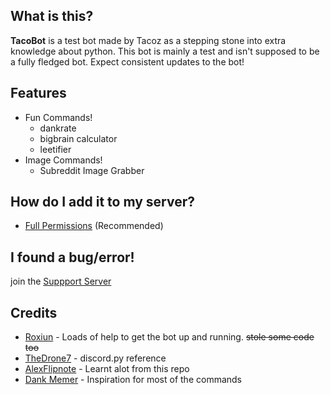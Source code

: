 ## What is this?
**TacoBot** is a test bot made by Tacoz as a stepping stone into extra knowledge about python. This bot is mainly a test and isn't supposed to be a fully fledged bot. Expect consistent updates to the bot!

## Features
* Fun Commands!
    * dankrate
    * bigbrain calculator
    * leetifier
* Image Commands!
    * Subreddit Image Grabber

## How do I add it to my server?
* [Full Permissions](https://discord.com/oauth2/authorize?client_id=652111582662361100&scope=bot&permissions=8) (Recommended)

## I found a bug/error!
join the [Suppport Server](https://discord.io/Tacoz)

## Credits
* [Roxiun](https://github.com/Roxiun/) - Loads of help to get the bot up and running. ~~stole some code too~~
* [TheDrone7](https://repl.it/talk/learn/) - discord.py reference
* [AlexFlipnote](https://github.com/AlexFlipnote/discord_bot.py) - Learnt alot from this repo
* [Dank Memer](https://dankmemer.lol/commands) - Inspiration for most of the commands